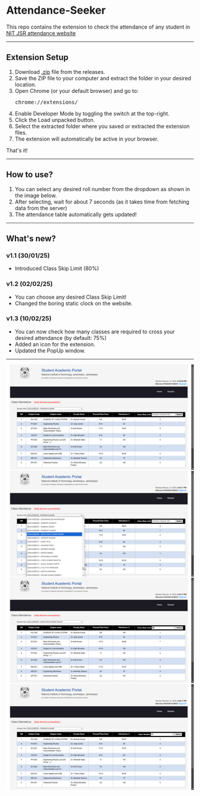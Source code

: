 # Attendance-Seeker

This repo contains the extension to check the attendance of any student in <a href = "https://online.nitjsr.ac.in/endsem/StudentAttendance/ClassAttendance.aspx">NIT JSR attendance website</a>
<br>
<hr>

<h2>Extension Setup</h2>



1. Download <a href = "https://github.com/prana-W/Attendance-Seeker/releases/download/v1.2/Attendance-Seeker.zip">.zip</a>  file from the releases.
2. Save the ZIP file to your computer and extract the folder in your desired location.
3. Open Chrome (or your default browser) and go to: <span><pre>chrome://extensions/</pre></span>
4. Enable Developer Mode by toggling the switch at the top-right.
5. Click the Load unpacked button.
6. Select the extracted folder where you saved or extracted the extension files.
7. The extension will automatically be active in your browser.

That's it!

<hr>

<h2>How to use?</h2>

1. You can select any desired roll number from the dropdown as shown in the image below.
2. After selecting, wait for about 7 seconds (as it takes time from fetching data from the server)
3. The attendance table automatically gets updated!
<hr>

<h2>What's new?</h2>

<h3>v1.1 (30/01/25)</h3>
<ul>
<li>Introduced Class Skip Limit (80%) </li>
</ul>

<h3>v1.2 (02/02/25)</h3>
<ul>
<li>You can choose any desired Class Skip Limit!</li>
<li>Changed the boring static clock on the website.</li>
</ul>

<h3>v1.3 (10/02/25)</h3>
<ul>
<li>You can now check how many classes are required to cross your desired attendance (by default: 75%)</li>
<li>Added an icon for the extension.</li>
<li>Updated the PopUp window.</li>
</ul>
<hr>
<img src = "images/default.png">
<br>
<img src = "images/selecting.png">
<br>
<img src = "images/final.png">
<br>
<img src = "images/newFeature.png">
